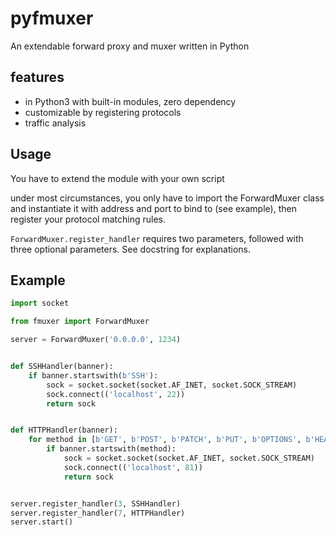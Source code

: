 # pyfmuxer

An extendable forward proxy and muxer written in Python

## features

* in Python3 with built-in modules, zero dependency
* customizable by registering protocols
* traffic analysis

## Usage

You have to extend the module with your own script

under most circumstances, you only have to import the ForwardMuxer class and instantiate it with address and port to bind to (see example), then register your protocol matching rules.

`ForwardMuxer.register_handler` requires two parameters, followed with three optional parameters. See docstring for explanations.

## Example

```python
import socket

from fmuxer import ForwardMuxer

server = ForwardMuxer('0.0.0.0', 1234)


def SSHHandler(banner):
    if banner.startswith(b'SSH'):
        sock = socket.socket(socket.AF_INET, socket.SOCK_STREAM)
        sock.connect(('localhost', 22))
        return sock


def HTTPHandler(banner):
    for method in [b'GET', b'POST', b'PATCH', b'PUT', b'OPTIONS', b'HEAD']:
        if banner.startswith(method):
            sock = socket.socket(socket.AF_INET, socket.SOCK_STREAM)
            sock.connect(('localhost', 81))
            return sock


server.register_handler(3, SSHHandler)
server.register_handler(7, HTTPHandler)
server.start()
```
